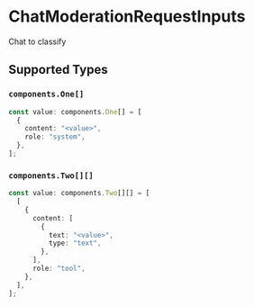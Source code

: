 # ChatModerationRequestInputs

Chat to classify


## Supported Types

### `components.One[]`

```typescript
const value: components.One[] = [
  {
    content: "<value>",
    role: "system",
  },
];
```

### `components.Two[][]`

```typescript
const value: components.Two[][] = [
  [
    {
      content: [
        {
          text: "<value>",
          type: "text",
        },
      ],
      role: "tool",
    },
  ],
];
```

